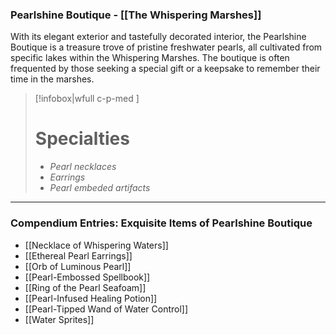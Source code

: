 ### Pearlshine Boutique - [[The Whispering Marshes]]

With its elegant exterior and tastefully decorated interior, the Pearlshine Boutique is a treasure trove of pristine freshwater pearls, all cultivated from specific lakes within the Whispering Marshes. The boutique is often frequented by those seeking a special gift or a keepsake to remember their time in the marshes.

> [!infobox|wfull  c-p-med ]
>   # Specialties
>   - *Pearl necklaces*
>   - *Earrings*
>   - *Pearl embeded artifacts*

---

### Compendium Entries: Exquisite Items of Pearlshine Boutique

- [[Necklace of Whispering Waters]]
- [[Ethereal Pearl Earrings]]
- [[Orb of Luminous Pearl]]
- [[Pearl-Embossed Spellbook]]
- [[Ring of the Pearl Seafoam]]
- [[Pearl-Infused Healing Potion]]
- [[Pearl-Tipped Wand of Water Control]]
- [[Water Sprites]]